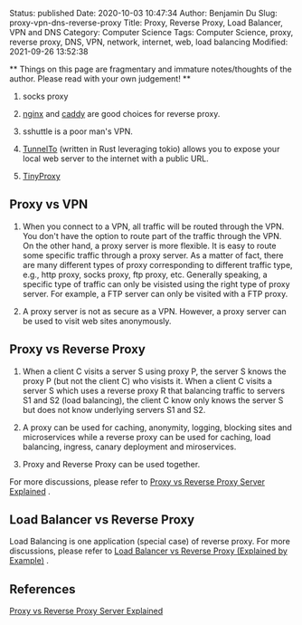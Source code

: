 Status: published
Date: 2020-10-03 10:47:34
Author: Benjamin Du
Slug: proxy-vpn-dns-reverse-proxy
Title: Proxy, Reverse Proxy, Load Balancer, VPN and DNS
Category: Computer Science
Tags: Computer Science, proxy, reverse proxy, DNS, VPN, network, internet, web, load balancing
Modified: 2021-09-26 13:52:38

**
Things on this page are fragmentary and immature notes/thoughts of the author.
Please read with your own judgement!
**


1. socks proxy 

2. [nginx](https://github.com/nginx/nginx)
    and
    [caddy](https://github.com/caddyserver/caddy)
    are good choices for reverse proxy.

3. sshuttle is a poor man's VPN.

4. [TunnelTo](https://tunnelto.dev/) (written in Rust leveraging tokio)
    allows you to expose your local web server to the internet with a public URL.

5. [TinyProxy](http://www.legendu.net/misc/blog/tips-on-tinyproxy)

## Proxy vs VPN

1. When you connect to a VPN,
    all traffic will be routed through the VPN.
    You don't have the option to route part of the traffic through the VPN. 
    On the other hand,
    a proxy server is more flexible.
    It is easy to route some specific traffic through a proxy server.
    As a matter of fact,
    there are many different types of proxy corresponding to different traffic type,
    e.g., http proxy, socks proxy, ftp proxy, etc.
    Generally speaking, 
    a specific type of traffic can only be visisted using the right type of proxy server.
    For example,
    a FTP server can only be visited with a FTP proxy.

2. A proxy server is not as secure as a VPN.
    However,
    a proxy server can be used to visit web sites anonymously.

## Proxy vs Reverse Proxy

1. When a client C visits a server S using proxy P,
    the server S knows the proxy P (but not the client C) who visists it.
    When a client C visits a server S which uses a reverse proxy R 
    that balancing traffic to servers S1 and S2 (load balancing),
    the client C know only knows the server S but does not know underlying servers S1 and S2. 

2. A proxy can be used for caching, anonymity, logging, blocking sites and microservices
    while a reverse proxy can be used for 
    caching, load balancing, ingress, canary deployment and miroservices.

3. Proxy and Reverse Proxy can be used together.

For more discussions,
please refer to 
[Proxy vs Reverse Proxy Server Explained](https://www.youtube.com/watch?v=SqqrOspasag)
.

## Load Balancer vs Reverse Proxy

Load Balancing is one application (special case) of reverse proxy.
For more discussions,
please refer to
[Load Balancer vs Reverse Proxy (Explained by Example)](https://www.youtube.com/watch?v=S8J2fkN2FeI)
.


## References

[Proxy vs Reverse Proxy Server Explained](https://www.youtube.com/watch?v=SqqrOspasag)
